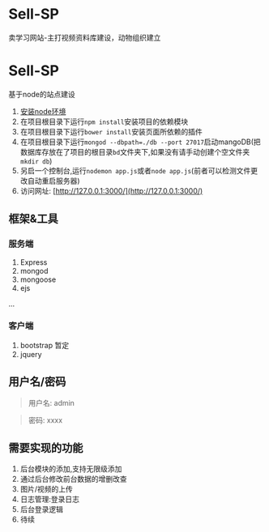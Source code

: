 # Sell-SP
卖学习网站-主打视频资料库建设，动物组织建立
# Sell-SP
基于node的站点建设

1. [安装node环境](https://nodejs.org/en/)
2. 在项目根目录下运行`npm install`安装项目的依赖模块
3. 在项目根目录下运行`bower install`安装页面所依赖的插件
4. 在项目根目录下运行`mongod --dbpath=./db --port 27017`启动mangoDB(把数据库存放在了项目的根目录`bd`文件夹下,如果没有请手动创建个空文件夹`mkdir db`)
5. 另启一个控制台,运行`nodemon app.js`或者`node app.js`(前者可以检测文件更改自动重启服务器)
6. 访问网址: [http://127.0.0.1:3000/](http://127.0.0.1:3000/)

## 框架&工具

### 服务端
1. Express
2. mongod
3. mongoose
4. ejs

...

### 客户端
1. bootstrap 暂定
2. jquery

## 用户名/密码

> 用户名: admin

> 密码: xxxx

## 需要实现的功能
1. 后台模块的添加,支持无限级添加
2. 通过后台修改前台数据的增删改查
3. 图片/视频的上传
4. 日志管理:登录日志
5. 后台登录逻辑
6. 待续
